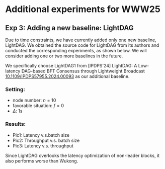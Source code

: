 # Additional experiments for WWW25

## Exp 3: Adding a new baseline: LightDAG

Due to time constraints, we have currently added only one new baseline, LightDAG. We obtained the source code for LightDAG from its authors and conducted the corresponding experiments, as shown below. We will consider adding one or two more baselines in the future.

We specifically choose LightDAG1 from [IPDPS'24] LightDAG: A Low-latency DAG-based BFT Consensus through Lightweight Broadcast [10.1109/IPDPS57955.2024.00093](https://doi.ieeecomputersociety.org/10.1109/IPDPS57955.2024.00093) as our additional baseline.

### Setting:

- node number: $n=10$
- favorable situation: $f=0$
- $\Delta$: 1s

### Results:

- Pic1: Latency v.s.batch size
- Pic2: Throughput v.s. batch size
- Pic3: Latency v.s. throughput

Since LightDAG overlooks the latency optimization of non-leader blocks, it also performs worse than Wukong.
